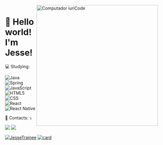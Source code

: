 <img src="https://raw.githubusercontent.com/MicaelliMedeiros/micaellimedeiros/master/image/computer-illustration.png" min-width="400px" max-width="400px" width="400px" align="right" alt="Computador iuriCode">

<h1>👾 Hello world! I'm <strong>Jesse!</strong> </h1>

<p align="left">
 💻 Studying:
</p>
 
  ![Java](https://img.shields.io/badge/-Java-333333?style=flat&logo=Java&logoColor=007396)
  ![Spring](https://img.shields.io/badge/Spring-6DB33F?style=flat&logo=spring)
  ![JavaScript](https://img.shields.io/badge/-JavaScript-333333?style=flat&logo=javascript)
  ![HTML5](https://img.shields.io/badge/-HTML5-333333?style=flat&logo=HTML5)
  ![CSS](https://img.shields.io/badge/-CSS-333333?style=flat&logo=CSS3&logoColor=1572B6) 
  ![React](https://img.shields.io/badge/-React-333333?style=flat&logo=react)
  ![React Native](https://img.shields.io/badge/-React%20Native-333333?style=flat&logo=react)

<p align="left">
  💌 Contacts: ⤵️
</p>

<p align="left">
  <a href="#" alt="Gmail">
  <img src="https://img.shields.io/badge/-Gmail-FF0000?style=flat-square&labelColor=FF0000&logo=gmail&logoColor=white&link=dev.jc2021@gmail.com" /></a>

  <a href="#" alt="Linkedin">
  <img src="https://img.shields.io/badge/-Linkedin-0e76a8?style=flat-square&logo=Linkedin&logoColor=white&link=https://www.linkedin.com/in/jesse-cristina-soares-41812919b/" /></a>

<div>
 
[![JesseTrainee](https://github-readme-stats.vercel.app/api/top-langs/?username=JesseTrainee&hide=html&layout=compact=true&theme=tokyonight)](https://github.com/JesseTrainee/)
[![card](https://github-readme-stats.vercel.app/api?username=JesseTrainee&theme=tokyonight)](https://github.com/JesseTrainee/)
 
</div>
